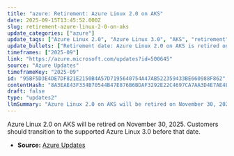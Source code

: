 ```yaml
---
title: "azure: Retirement: Azure Linux 2.0 on AKS"
date: 2025-09-15T13:45:52.000Z
slug: retirement-azure-linux-2-0-on-aks
update_categories: ["azure"]
update_tags: ["Azure Linux 2.0", "Azure Linux 3.0", "AKS", "retirement", "migration", "end-of-support"]
update_bullets: ["Retirement date: Azure Linux 2.0 on AKS is retired on November 30, 2025.", "Replacement: Azure Linux 2.0 has been superseded by Azure Linux 3.0.", "Required action: Transition AKS workloads from Azure Linux 2.0 to Azure Linux 3.0 prior to the retirement date.", "Recommendation: Plan and test your migration to Azure Linux 3.0 early to ensure compatibility and minimize disruption."]
timeframes: ["2025-09"]
link: "https://azure.microsoft.com/updates?id=500645"
source: "Azure Updates"
timeframeKey: "2025-09"
id: "95BF5D3E4DE7DF821E2150B4A57D7195640754A47AB522359433BE660988F862"
contentHash: "8A3EAE43F334B70544B47E876B6BDAF3292E22C4697CA7AA3D4E7AE4E31CFFE6"
draft: false
type: "updates2"
llmSummary: "Azure Linux 2.0 on AKS will be retired on November 30, 2025. Customers should transition to the supported Azure Linux 3.0 before that date."
---
```


Azure Linux 2.0 on AKS will be retired on November 30, 2025. Customers should transition to the supported Azure Linux 3.0 before that date.

- **Source:** [Azure Updates](https://azure.microsoft.com/updates?id=500645)
